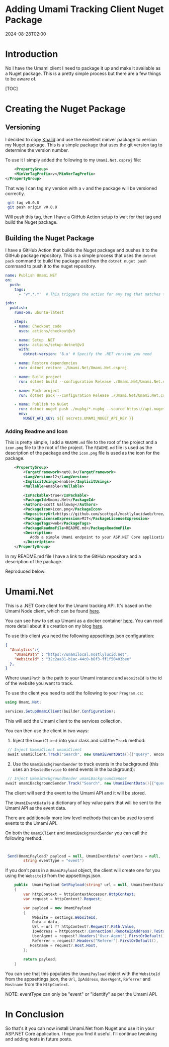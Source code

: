 ﻿# Adding Umami Tracking Client Nuget Package
<!--category-- ASP.NET, Umami, Nuget -->
<datetime class="hidden">2024-08-28T02:00</datetime>

# Introduction
No I have the Umami client I need to package it up and make it available as a Nuget package. This is a pretty simple process but there are a few things to be aware of.

[TOC]

# Creating the Nuget Package

## Versioning
I decided to copy [Khalid](@khalidabuhakmeh@mastodon.social) and use the excellent minver package to version my Nuget package. This is a simple package that uses the git version tag to determine the version number. 

To use it I simply added the following to my `Umami.Net.csproj` file:

```xml
    <PropertyGroup>
    <MinVerTagPrefix>v</MinVerTagPrefix>
</PropertyGroup>
```
That way I can tag my version with a `v` and the package will be versioned correctly.

```bash
 git tag v0.0.8       
 git push origin v0.0.8

```
Will push this tag, then I have a GitHub Action setup to wait for that tag and build the Nuget package.

## Building the Nuget Package

I have a GitHub Action that builds the Nuget package and pushes it to the GitHub package repository. This is a simple process that uses the `dotnet pack` command to build the package and then the `dotnet nuget push` command to push it to the nuget repository.

```yaml
name: Publish Umami.NET
on:
  push:
    tags:
      - 'v*.*.*'  # This triggers the action for any tag that matches the pattern v1.0.0, v2.1.3, etc.

jobs:
  publish:
    runs-on: ubuntu-latest

    steps:
    - name: Checkout code
      uses: actions/checkout@v3

    - name: Setup .NET
      uses: actions/setup-dotnet@v3
      with:
        dotnet-version: '8.x' # Specify the .NET version you need

    - name: Restore dependencies
      run: dotnet restore ./Umami.Net/Umami.Net.csproj

    - name: Build project
      run: dotnet build --configuration Release ./Umami.Net/Umami.Net.csproj --no-restore

    - name: Pack project
      run: dotnet pack --configuration Release ./Umami.Net/Umami.Net.csproj --no-build --output ./nupkg

    - name: Publish to NuGet
      run: dotnet nuget push ./nupkg/*.nupkg --source https://api.nuget.org/v3/index.json --api-key ${{ secrets.UMAMI_NUGET_API_KEY }}
      env:
        NUGET_API_KEY: ${{ secrets.UMAMI_NUGET_API_KEY }}
```

### Adding Readme and Icon
This is pretty simple, I add a `README.md` file to the root of the project and a `icon.png` file to the root of the project. The `README.md` file is used as the description of the package and the `icon.png` file is used as the icon for the package.

```xml
    <PropertyGroup>
        <TargetFramework>net8.0</TargetFramework>
        <LangVersion>12</LangVersion>
        <ImplicitUsings>enable</ImplicitUsings>
        <Nullable>enable</Nullable>

        <IsPackable>true</IsPackable>
        <PackageId>Umami.Net</PackageId>
        <Authors>Scott Galloway</Authors>
        <PackageIcon>icon.png</PackageIcon>
        <RepositoryUrl>https://github.com/scottgal/mostlylucidweb/tree/main/Umami.Net</RepositoryUrl>
        <PackageLicenseExpression>MIT</PackageLicenseExpression>
        <PackageTags>web</PackageTags>
        <PackageReadmeFile>README.md</PackageReadmeFile>
        <Description>
           Adds a simple Umami endpoint to your ASP.NET Core application.
        </Description>
    </PropertyGroup>
```

In my README.md file I have a link to the GitHub repository and a description of the package. 

Reproduced below:
# Umami.Net

This is a .NET Core client for the Umami tracking API.
It's based on the Umami Node client, which can be found [here](https://github.com/umami-software/node).

You can see how to set up Umami as a docker container [here](https://www.mostlylucid.net/blog/usingumamiforlocalanalytics).
You can read more detail about it's creation on my blog [here](https://www.mostlylucid.net/blog/addingumamitrackingclientfollowup).

To use this client you need the following appsettings.json configuration:

```json
{
  "Analytics":{
    "UmamiPath" : "https://umamilocal.mostlylucid.net",
    "WebsiteId" : "32c2aa31-b1ac-44c0-b8f3-ff1f50403bee"
  },
}
```

Where `UmamiPath` is the path to your Umami instance and `WebsiteId` is the id of the website you want to track.

To use the client you need to add the following to your `Program.cs`:

```csharp
using Umami.Net;

services.SetupUmamiClient(builder.Configuration);
```

This will add the Umami client to the services collection.

You can then use the client in two ways:

1. Inject the `UmamiClient` into your class and call the `Track` method:

```csharp    
 // Inject UmamiClient umamiClient
 await umamiClient.Track("Search", new UmamiEventData(){{"query", encodedQuery}});
```

2. Use the `UmamiBackgroundSender` to track events in the background (this uses an `IHostedService` to send events in the background):

```csharp
 // Inject UmamiBackgroundSender umamiBackgroundSender
await umamiBackgroundSender.Track("Search", new UmamiEventData(){{"query", encodedQuery}});
```

The client will send the event to the Umami API and it will be stored.

The `UmamiEventData` is a dictionary of key value pairs that will be sent to the Umami API as the event data.

There are additionally more low level methods that can be used to send events to the Umami API.

On both the `UmamiClient` and `UmamiBackgroundSender` you can call the following method.
```csharp


 Send(UmamiPayload? payload = null, UmamiEventData? eventData = null,
        string eventType = "event")
```
If you don't pass in a `UmamiPayload` object, the client will create one for you using the `WebsiteId` from the appsettings.json.
```csharp
    public  UmamiPayload GetPayload(string? url = null, UmamiEventData? data = null)
    {
        var httpContext = httpContextAccessor.HttpContext;
        var request = httpContext?.Request;

        var payload = new UmamiPayload
        {
            Website = settings.WebsiteId,
            Data = data,
            Url = url ?? httpContext?.Request?.Path.Value,
            IpAddress = httpContext?.Connection?.RemoteIpAddress?.ToString(),
            UserAgent = request?.Headers["User-Agent"].FirstOrDefault(),
            Referrer = request?.Headers["Referer"].FirstOrDefault(),
           Hostname = request?.Host.Host,
        };
        
        return payload;
    }

```
You can see that this populates the `UmamiPayload` object with the `WebsiteId` from the appsettings.json, the `Url`, `IpAddress`, `UserAgent`, `Referrer` and `Hostname` from the `HttpContext`.

NOTE: eventType can only be "event" or "identify" as per the Umami API.

# In Conclusion
So that's it you can now install Umami.Net from Nuget and use it in your ASP.NET Core application. I hope you find it useful. I'll continue tweaking and adding tests in future posts. 